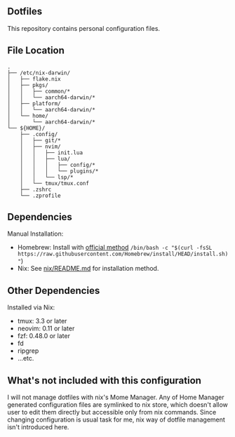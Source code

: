 ## Dotfiles

This repository contains personal configuration files.

## File Location

```
.
├── /etc/nix-darwin/
│   ├── flake.nix
│   ├── pkgs/
│   │   ├── common/*
│   │   └── aarch64-darwin/*
│   ├── platform/
│   │   └── aarch64-darwin/*
│   └── home/
│       └── aarch64-darwin/*
└── ${HOME}/
    ├── .config/
    │   ├── git/*
    │   ├── nvim/
    │   │   ├── init.lua
    │   │   ├── lua/
    │   │   │   ├── config/*
    │   │   │   └── plugins/*
    │   │   └── lsp/*
    │   └── tmux/tmux.conf
    ├── .zshrc
    └── .zprofile
```

## Dependencies

Manual Installation:

- Homebrew: Install with [official method](https://brew.sh) `/bin/bash -c "$(curl -fsSL https://raw.githubusercontent.com/Homebrew/install/HEAD/install.sh)"`)
- Nix: See [nix/README.md](nix/README.md) for installation method.

## Other Dependencies

Installed via Nix:

- tmux: 3.3 or later
- neovim: 0.11 or later
- fzf: 0.48.0 or later
- fd
- ripgrep
- ...etc.

## What's not included with this configuration

I will not manage dotfiles with nix's Mome Manager. Any of Home Manager generated configuration files are symlinked to nix store, which doesn't allow user to edit them directly but accessible only from nix commands. Since changing configuration is usual task for me, nix way of dotfile management isn't introduced here.
